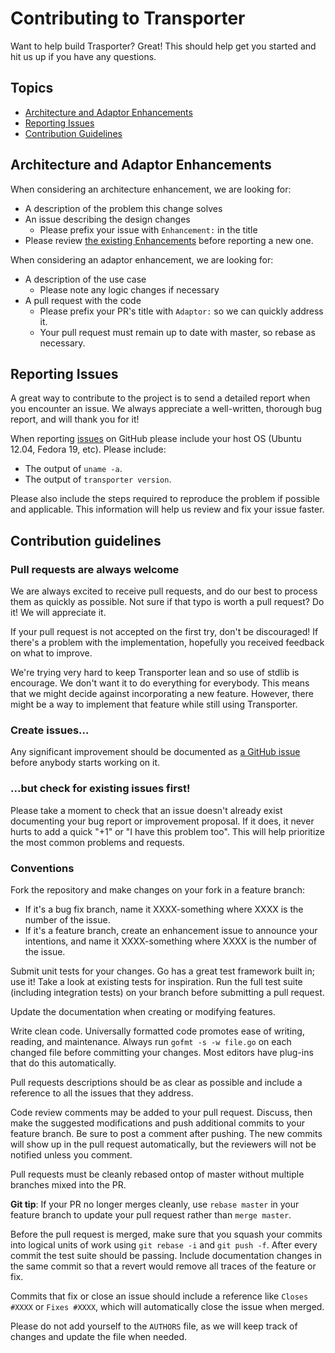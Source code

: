 # Contributing to Transporter

Want to help build Trasporter? Great! This should help get you started
and hit us up if you have any questions.

## Topics

* [Architecture and Adaptor Enhancements](#architecture-and-adaptor-enhancements)
* [Reporting Issues](#reporting-issues)
* [Contribution Guidelines](#contribution-guidelines)

## Architecture and Adaptor Enhancements

When considering an architecture enhancement, we are looking for:

* A description of the problem this change solves
* An issue describing the design changes
  * Please prefix your issue with `Enhancement:` in the title
* Please review [the existing Enhancements](https://github.com/compose/transporter/issues?q=is%3Aopen+is%3Aissue+label%3Aenhancement)
  before reporting a new one.

When considering an adaptor enhancement, we are looking for:

* A description of the use case
  * Please note any logic changes if necessary
* A pull request with the code
  * Please prefix your PR's title with `Adaptor:` so we can quickly address it.
  * Your pull request must remain up to date with master, so rebase as necessary.

## Reporting Issues

A great way to contribute to the project is to send a detailed report when you
encounter an issue. We always appreciate a well-written, thorough bug report,
and will thank you for it!

When reporting [issues](https://github.com/compose/transporter/issues) on
GitHub please include your host OS (Ubuntu 12.04, Fedora 19, etc).
Please include:

* The output of `uname -a`.
* The output of `transporter version`.

Please also include the steps required to reproduce the problem if
possible and applicable.  This information will help us review and fix
your issue faster.

## Contribution guidelines

### Pull requests are always welcome

We are always excited to receive pull requests, and do our best to
process them as quickly as possible. Not sure if that typo is worth a pull
request? Do it! We will appreciate it.

If your pull request is not accepted on the first try, don't be
discouraged! If there's a problem with the implementation, hopefully you
received feedback on what to improve.

We're trying very hard to keep Transporter lean and so use of stdlib is encourage.
We don't want it to do everything for everybody. This means that we might decide against
incorporating a new feature. However, there might be a way to implement
that feature while still using Transporter.

### Create issues...

Any significant improvement should be documented as [a GitHub
issue](https://github.com/compose/transporter/issues) before anybody
starts working on it.

### ...but check for existing issues first!

Please take a moment to check that an issue doesn't already exist
documenting your bug report or improvement proposal. If it does, it
never hurts to add a quick "+1" or "I have this problem too". This will
help prioritize the most common problems and requests.

### Conventions

Fork the repository and make changes on your fork in a feature branch:

- If it's a bug fix branch, name it XXXX-something where XXXX is the number of the
  issue.
- If it's a feature branch, create an enhancement issue to announce your
  intentions, and name it XXXX-something where XXXX is the number of the issue.

Submit unit tests for your changes.  Go has a great test framework built in; use
it! Take a look at existing tests for inspiration. Run the full test suite (including
integration tests) on your branch before submitting a pull request.

Update the documentation when creating or modifying features.

Write clean code. Universally formatted code promotes ease of writing, reading,
and maintenance. Always run `gofmt -s -w file.go` on each changed file before
committing your changes. Most editors have plug-ins that do this automatically.

Pull requests descriptions should be as clear as possible and include a
reference to all the issues that they address.

Code review comments may be added to your pull request. Discuss, then make the
suggested modifications and push additional commits to your feature branch. Be
sure to post a comment after pushing. The new commits will show up in the pull
request automatically, but the reviewers will not be notified unless you
comment.

Pull requests must be cleanly rebased ontop of master without multiple branches
mixed into the PR.

**Git tip**: If your PR no longer merges cleanly, use `rebase master` in your
feature branch to update your pull request rather than `merge master`.

Before the pull request is merged, make sure that you squash your commits into
logical units of work using `git rebase -i` and `git push -f`. After every
commit the test suite should be passing. Include documentation changes in the
same commit so that a revert would remove all traces of the feature or fix.

Commits that fix or close an issue should include a reference like
`Closes #XXXX` or `Fixes #XXXX`, which will automatically close the
issue when merged.

Please do not add yourself to the `AUTHORS` file, as we will keep track of changes
and update the file when needed.
